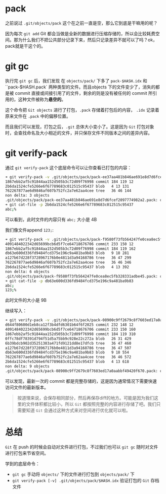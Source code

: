 # pack
之前说过 `.git/objects/pack` 这个在之前一直是空，那么它到底是干嘛用的呢？

因为每次 `git add` Git 都会当做是全新的数据进行压缩存储的，所以会比较耗费空间。那为什么我们不把公共部分记录下来，然后只记录差异不就可以了吗？ok，pack就是干这个的。

# git gc
执行完 `git gc` 后，我们发现 在 `objects/pack/` 下多了 `pack-$HASH.idx` 和 ``pack-$HASH.pack` 两种类型的文件。而且objects 下的文件变少了，消失的都是被 commit 直接或间接引用了的文件，剩余的则是没有被任何的 commit 所引用的，这种文件被称为**悬空的**。

这个命令把 `Git objects` 进行了打包，`.pack` 存储着打包后的内容， `.idx` 记录着原来文件在 `.pack` 中的偏移位置。

而且我们可以发现，打包之后，`.git` 总体大小变小了。这是因为 `Git` 打包对象时，会查找命名及大小相近的文件，并只保存文件不同版本之间的差异内容。

# git verify-pack
通过 `git verify-pack` 这个底层命令可以让你查看已打包的内容：
```sh
➜ git verify-pack -v .git/objects/pack/pack-ee37aa481b846ae691e8d7d6fcef2097774982a2.idx
1867ebb2af5c91844aa152d505b3c72d09f76998 commit 184 119 12
2b6da1524cfe5266e6f67789683c012515c95437 blob   4 13 131
762267877ae6d9846af607b752fc2a7e62aa4cee tree   36 46 144
non delta: 3 objects
.git/objects/pack/pack-ee37aa481b846ae691e8d7d6fcef2097774982a2.pack: ok
➜ git cat-file -p 2b6da1524cfe5266e6f67789683c012515c95437
abc;%
```
可以看到，此时文件的内容只有 `abc;` 大小是 4B

我们像文件append `123;`:
```sh
➜ git verify-pack -v .git/objects/pack/pack-f9580f73fb564247fe0cea8ec5fb328331adbe45.idx
4091484022342d65699bcb6d5f7ce64718676706 commit 233 150 12
1867ebb2af5c91844aa152d505b3c72d09f76998 commit 184 119 162
db63e600d336fd9484fcd375e196c9a481ba9b83 blob   9 18 281
a127b67d228f3728967176b0e4811d3a94168786 tree   36 47 299
762267877ae6d9846af607b752fc2a7e62aa4cee tree   36 46 346
2b6da1524cfe5266e6f67789683c012515c95437 blob   4 13 392
non delta: 6 objects
.git/objects/pack/pack-f9580f73fb564247fe0cea8ec5fb328331adbe45.pack: ok
➜ git cat-file -p db63e600d336fd9484fcd375e196c9a481ba9b83
abc;
123;%
```
此时文件的大小是 9B

继续写入：
```sh
➜ git verify-pack -v .git/objects/pack/pack-08900c9ff2679c8f7603ed17a0aabbf49420f670.idx
d644f80600d1eb8ca12f3b4dfd6301b64f6f2025 commit 232 148 12
4091484022342d65699bcb6d5f7ce64718676706 commit 233 150 160
1867ebb2af5c91844aa152d505b3c72d09f76998 commit 184 119 310
0ffc78df78391d794f51d5a75bb9c928e22c272a blob   26 31 429
6b39bdcb902d35251303a471fd9121dd8e17dfcb tree   36 47 460
a127b67d228f3728967176b0e4811d3a94168786 tree   36 47 507
db63e600d336fd9484fcd375e196c9a481ba9b83 blob   9 18 554
762267877ae6d9846af607b752fc2a7e62aa4cee tree   36 46 572
2b6da1524cfe5266e6f67789683c012515c95437 blob   4 13 618
non delta: 9 objects
.git/objects/pack/pack-08900c9ff2679c8f7603ed17a0aabbf49420f670.pack: ok
```
可以发现，最新一次的 commit 都是完整存储的，这是因为通常情况下需要快速访问文件的最新版本。
> 按道理来说，会保存相同部分，然后再保存diff的地方。可能是因为我们这里的文件体积都比较小，所以 `Git` 都按照完整的内容进行存储了吧。我们只需要知道 `Git` 会通过这种方式来对空间进行优化就可以啦。

# 总结
`Git` 在 push 的时候会自动对文件进行打包，不过我们也可以 `git gc` 随时对文件进行打包来节省空间。

学到的底层命令：
+ `git gc` 手动将 `objects/` 下的文件进行打包到 `objects/pack/` 下
+ `git verify-pack [-v] .git/objects/pack/$HASH.idx` 验证打包的 `Git` 存档文件